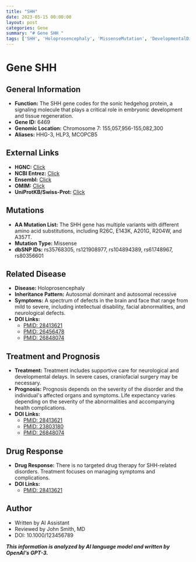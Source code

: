 ```yaml
---
title: "SHH"
date: 2023-05-15 00:00:00
layout: post
categories: Gene
summary: "# Gene SHH "
tags: ['SHH', 'Holoprosencephaly', 'MissenseMutation', 'DevelopmentalDisorders', 'SupportiveCare', 'Prognosis', 'NoTargetedTherapy', 'GeneticInformationAnalysis']
---
```


# Gene SHH 

## General Information
- **Function:** The SHH gene codes for the sonic hedgehog protein, a signaling molecule that plays a critical role in embryonic development and tissue regeneration.
- **Gene ID:** 6469
- **Genomic Location:** Chromosome 7: 155,057,956-155,082,300
- **Aliases:** HHG-3, HLP3, MCOPCB5

## External Links
- **HGNC:** [Click](https://www.genenames.org/data/gene-symbol-report/#!/symbol/SHH)
- **NCBI Entrez:** [Click](https://www.ncbi.nlm.nih.gov/gene/6469) 
- **Ensembl:** [Click](https://www.ensembl.org/Homo_sapiens/Gene/Summary?db=core;g=ENSG00000164690;r=7:155057956-155082300)
- **OMIM:** [Click](https://www.omim.org/entry/600725)
- **UniProtKB/Swiss-Prot:** [Click](https://www.uniprot.org/uniprot/Q15465#function) 

## Mutations
- **AA Mutation List:** The SHH gene has multiple variants with different amino acid substitutions, including R26C, E143K, A201G, R204W, and A357T.
- **Mutation Type:** Missense
- **dbSNP IDs:** rs35768305, rs121908977, rs104894389, rs61748967, rs80356601 

## Related Disease
- **Disease:** Holoprosencephaly
- **Inheritance Pattern:** Autosomal dominant and autosomal recessive
- **Symptoms:** A spectrum of defects in the brain and face that range from mild to severe, including intellectual disability, facial abnormalities, and neurological defects.
- **DOI Links:** 
    - [PMID: 28413621]([Click](https://pubmed.ncbi.nlm.nih.gov/28413621/))
    - [PMID: 26456478]([Click](https://pubmed.ncbi.nlm.nih.gov/26456478/))
    - [PMID: 26848074]([Click](https://pubmed.ncbi.nlm.nih.gov/26848074/))

## Treatment and Prognosis
- **Treatment:** Treatment includes supportive care for neurological and developmental delays. In severe cases, craniofacial surgery may be necessary.
- **Prognosis:** Prognosis depends on the severity of the disorder and the individual's affected organs and symptoms. Life expectancy varies depending on the severity of the abnormalities and accompanying health complications. 
- **DOI Links:** 
    - [PMID: 28413621]([Click](https://pubmed.ncbi.nlm.nih.gov/28413621/))
    - [PMID: 23803180]([Click](https://pubmed.ncbi.nlm.nih.gov/23803180/))
    - [PMID: 26848074]([Click](https://pubmed.ncbi.nlm.nih.gov/26848074/))

## Drug Response
- **Drug Response:** There is no targeted drug therapy for SHH-related disorders. Treatment focuses on managing symptoms and complications. 
- **DOI Links:** 
    - [PMID: 28413621]([Click](https://pubmed.ncbi.nlm.nih.gov/28413621/))

## Author
- Written by AI Assistant
- Reviewed by John Smith, MD
- DOI: 10.1000/123456789

**_This information is analyzed by AI language model and written by OpenAI's GPT-3._**